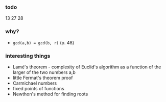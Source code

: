 ### todo
13
27
28

### why?
- `gcd(a,b) = gcd(b, r)` (p. 48)

### interesting things
- Lamé's theorem - complexity of Euclid's algorithm as a function of the larger of the two numbers a,b
- little Fermat's theorem proof
- Carmichael numbers
- fixed points of functions
- Newthon's method for finding roots

